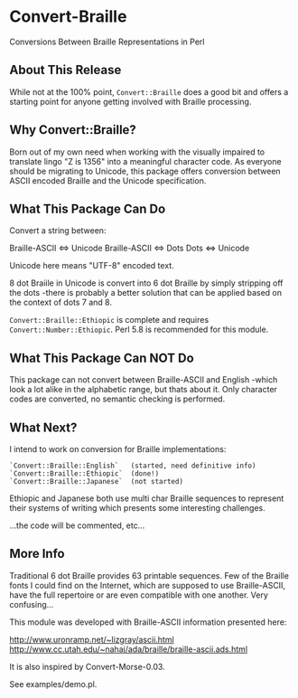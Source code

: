 # Convert-Braille
Conversions Between Braille Representations in Perl

## About This Release

  While not at the 100% point, `Convert::Braille` does a
  good bit and offers a starting point for anyone getting
  involved with Braille processing.

## Why Convert::Braille?

  Born out of my own need when working with the visually 
  impaired to translate lingo "Z is 1356" into a meaningful
  character code.  As everyone should be migrating to 
  Unicode, this package offers conversion between ASCII
  encoded Braille and the Unicode specification.

## What This Package Can Do

  Convert a string between:

  Braille-ASCII <=> Unicode
  Braille-ASCII <=> Dots
           Dots <=> Unicode

  Unicode here means "UTF-8" encoded text.

  8 dot Braiile in Unicode is convert into 6 dot Braille
  by simply stripping off the dots -there is probably a
  better solution that can be applied based on the context
  of dots 7 and 8. 

  `Convert::Braille::Ethiopic` is complete and requires
  `Convert::Number::Ethiopic`.  Perl 5.8 is recommended
  for this module.

## What This Package Can NOT Do

  This package can not convert between Braille-ASCII and
  English -which look a lot alike in the alphabetic range,
  but thats about it.  Only character codes are converted,
  no semantic checking is performed.

## What Next?

  I intend to work on conversion for Braille implementations:

    `Convert::Braille::English`   (started, need definitive info)
    `Convert::Braille::Ethiopic`  (done!)
    `Convert::Braille::Japanese`  (not started)

  Ethiopic and Japanese both use multi char Braille sequences
  to represent their systems of writing which presents some
  interesting challenges.

  ...the code will be commented, etc...

## More Info

  Traditional 6 dot Braille provides 63 printable sequences.
  Few of the Braille fonts I could find on the Internet, which
  are supposed to use Braille-ASCII, have the full repertoire
  or are even compatible with one another.  Very confusing...

  This module was developed with Braille-ASCII information
  presented here:
  
  http://www.uronramp.net/~lizgray/ascii.html
  http://www.cc.utah.edu/~nahaj/ada/braille/braille-ascii.ads.html

  It is also inspired by Convert-Morse-0.03. 

  See examples/demo.pl.
